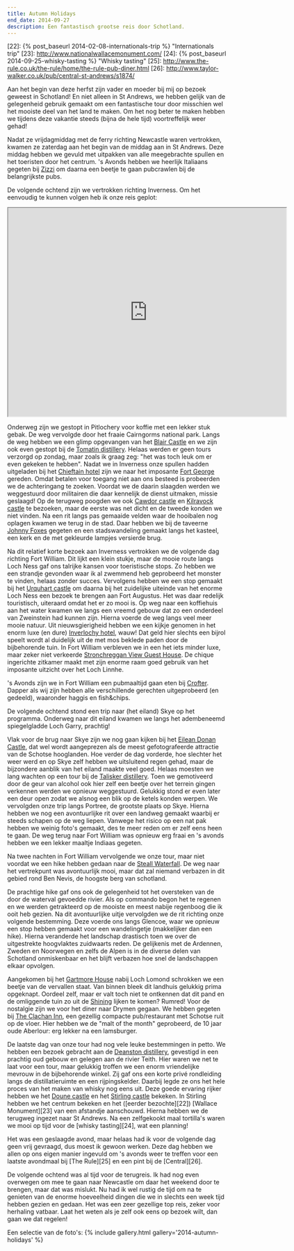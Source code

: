 ```yaml
---
title: Autumn Holidays
end_date: 2014-09-27
description: Een fantastisch grootse reis door Schotland.
---
```

[1]: http://www.zizzi.co.uk/venue/index/st-andrews
[2]: http://www.blair-castle.co.uk/
[3]: http://www.tomatin.com/
[4]: http://www.chieftainhotelinverness.com/
[5]: http://www.historic-scotland.gov.uk/propertyresults/propertyoverview.htm?PropID=PL_136
[6]: http://www.cawdorcastle.com/Home.aspx
[7]: http://kilravock.com/
[8]: http://www.johnnyfoxes.co.uk/
[9]: http://www.historic-scotland.gov.uk/propertyresults/propertyoverview.htm?PropID=PL_297
[10]: http://inverlochycastlehotel.com/
[11]: http://www.stronchreggan.co.uk/
[12]: http://www.crofterbar.co.uk/
[13]: http://www.eileandonancastle.com/
[14]: http://www.malts.com/taliskerwhisky/index.html
[15]: http://www.walkhighlands.co.uk/fortwilliam/steallfalls.shtml
[16]: http://www.gartmorehouse.com/
[17]: http://www.imdb.com/title/tt0081505/
[18]: http://www.clachaninndrymen.co.uk/
[19]: http://deanstonmalt.com/
[20]: http://www.historic-scotland.gov.uk/propertyresults/propertyoverview.htm?PropID=PL_092
[21]: http://www.stirlingcastle.gov.uk/
[22]: {% post_baseurl 2014-02-08-internationals-trip %} "Internationals trip"
[23]: http://www.nationalwallacemonument.com/
[24]: {% post_baseurl 2014-09-25-whisky-tasting %} "Whisky tasting"
[25]: http://www.the-rule.co.uk/the-rule/home/the-rule-pub-diner.html
[26]: http://www.taylor-walker.co.uk/pub/central-st-andrews/s1874/

Aan het begin van deze herfst zijn vader en moeder bij mij op bezoek geweest in Schotland! En niet alleen in St Andrews, we hebben gelijk van de gelegenheid gebruik gemaakt om een fantastische tour door misschien wel het mooiste deel van het land te maken. Om het nog beter te maken hebben we tijdens deze vakantie steeds (bijna de hele tijd) voortreffelijk weer gehad!

Nadat ze vrijdagmiddag met de ferry richting Newcastle waren vertrokken, kwamen ze zaterdag aan het begin van de middag aan in St Andrews. Deze middag hebben we gevuld met uitpakken van alle meegebrachte spullen en het toeristen door het centrum. 's Avonds hebben we heerlijk Italiaans gegeten bij [Zizzi][1] om daarna een beetje te gaan pubcrawlen bij de belangrijkste pubs.

De volgende ochtend zijn we vertrokken richting Inverness. Om het eenvoudig te kunnen volgen heb ik onze reis geplot:

<iframe src="https://mapsengine.google.com/map/u/0/embed?mid=zfmXklqejgRM.kemEnL30lrc0" width="640" height="480"></iframe>

Onderweg zijn we gestopt in Pitlochery voor koffie met een lekker stuk gebak. De weg vervolgde door het fraaie Cairngorms national park. Langs de weg hebben we een glimp opgevangen van het [Blair Castle][2] en we zijn ook even gestopt bij de [Tomatin distillery][3]. Helaas werden er geen tours verzorgd op zondag, maar zoals ik graag zeg: "het was toch leuk om er even gekeken te hebben". Nadat we in Inverness onze spullen hadden uitgeladen bij het [Chieftain hotel][4] zijn we naar het imposante [Fort George][5] gereden. Omdat betalen voor toegang niet aan ons besteed is probeerden we de achteringang te zoeken. Voordat we de daarin slaagden werden we weggestuurd door militairen die daar kennelijk de dienst uitmaken, missie geslaagd! Op de terugweg poogden we ook [Cawdor castle][6] en [Kilravock castle][7] te bezoeken, maar de eerste was net dicht en de tweede konden we niet vinden. Na een rit langs pas gemaaide velden waar de hooibalen nog oplagen kwamen we terug in de stad. Daar hebben we bij de taveerne [Johnny Foxes][8] gegeten en een stadswandeling gemaakt langs het kasteel, een kerk en de met gekleurde lampjes versierde brug.

Na dit relatief korte bezoek aan Inverness vertrokken we de volgende dag richting Fort William. Dit lijkt een klein stukje, maar de mooie route langs Loch Ness gaf ons talrijke kansen voor toeristische stops. Zo hebben we een strandje gevonden waar ik al zwemmend heb geprobeerd het monster te vinden, helaas zonder succes. Vervolgens hebben we een stop gemaakt bij het [Urquhart castle][9] om daarna bij het zuidelijke uiteinde van het enorme Loch Ness een bezoek te brengen aan Fort Augustus. Het was daar redelijk touristisch, uiteraard omdat het er zo mooi is. Op weg naar een koffiehuis aan het water kwamen we langs een vreemd gebouw dat zo een onderdeel van Zweinstein had kunnen zijn. Hierna voerde de weg langs veel meer mooie natuur. Uit nieuwsgierigheid hebben we een kijkje genomen in het enorm luxe (en dure) [Inverlochy hotel][10], wauw! Dat geld hier slechts een bijrol speelt wordt al duidelijk uit de met mos beklede paden door de bijbehorende tuin. In Fort William verbleven we in een het iets minder luxe, maar zeker niet verkeerde [Stronchreggan View Guest House][11]. De chique ingerichte zitkamer maakt met zijn enorme raam goed gebruik van het imposante uitzicht over het Loch Linnhe.

's Avonds zijn we in Fort William een pubmaaltijd gaan eten bij [Crofter][12]. Dapper als wij zijn hebben alle verschillende gerechten uitgeprobeerd (en gedeeld), waaronder haggis en fish&chips.

De volgende ochtend stond een trip naar (het eiland) Skye op het programma. Onderweg naar dit eiland kwamen we langs het adembeneemd spiegelgladde Loch Garry, prachtig!

Vlak voor de brug naar Skye zijn we nog gaan kijken bij het [Eilean Donan Castle][13], dat wel wordt aangeprezen als de meest gefotografeerde attractie van de Schotse hooglanden. Hoe verder de dag vorderde, hoe slechter het weer werd en op Skye zelf hebben we uitsluitend regen gehad, maar de bijzondere aanblik van het eiland maakte veel goed. Helaas moesten we lang wachten op een tour bij de [Talisker distillery][14]. Toen we gemotiveerd door de geur van alcohol ook hier zelf een beetje over het terrein gingen verkennen werden we opnieuw weggestuurd. Gelukkig stond er even later een deur open zodat we alsnog een blik op de ketels konden werpen. We vervolgden onze trip langs Portree, de grootste plaats op Skye. Hierna hebben we nog een avontuurlijke rit over een landweg gemaakt waarbij er steeds schapen op de weg liepen. Vanwege het risico op een nat pak hebben we weinig foto's gemaakt, des te meer reden om er zelf eens heen te gaan. De weg terug naar Fort William was opnieuw erg fraai en 's avonds hebben we een lekker maaltje Indiaas gegeten.

Na twee nachten in Fort William vervolgende we onze tour, maar niet voordat we een hike hebben gedaan naar de [Steall Waterfall][15]. De weg naar het vertrekpunt was avontuurlijk mooi, maar dat zal niemand verbazen in dit gebied rond Ben Nevis, de hoogste berg van schotland.

De prachtige hike gaf ons ook de gelegenheid tot het oversteken van de door de waterval gevoedde rivier. Als op commando begon het te regenen en we werden getrakteerd op de mooiste en meest nabije regenboog die ik ooit heb gezien. Na dit avontuurlijke uitje vervolgden we de rit richting onze volgende bestemming. Deze voerde ons langs Glencoe, waar we opnieuw een stop hebben gemaakt voor een wandelingetje (makkelijker dan een hike). Hierna veranderde het landschap drastisch toen we over de uitgestrekte hoogvlaktes zuidwaarts reden. De gelijkenis met de Ardennen, Zweden en Noorwegen en zelfs de Alpen is in de diverse delen van Schotland onmiskenbaar en het blijft verbazen hoe snel de landschappen elkaar opvolgen.

Aangekomen bij het [Gartmore House][16] nabij Loch Lomond schrokken we een beetje van de vervallen staat. Van binnen bleek dit landhuis gelukkig prima opgeknapt. Oordeel zelf, maar er valt toch niet te ontkennen dat dit pand en de omliggende tuin zo uit de [Shining][17] lijken te komen? Rumred! Voor de nostalgie zijn we voor het diner naar Drymen gegaan. We hebben gegeten bij [The Clachan Inn][18], een gezellig compacte pub/restaurant met Schotse ruit op de vloer. Hier hebben we de "malt of the month" geprobeerd, de 10 jaar oude Aberlour: erg lekker na een lamsburger.

De laatste dag van onze tour had nog vele leuke bestemmingen in petto. We hebben een bezoek gebracht aan de [Deanston distillery][19], gevestigd in een prachtig oud gebouw en gelegen aan de rivier Teith. Hier waren we net te laat voor een tour, maar gelukkig troffen we een enorm vriendelijke mevrouw in de bijbehorende winkel. Zij gaf ons een korte privé rondleiding langs de distillatieruimte en een rijpingskelder. Daarbij legde ze ons het hele proces van het maken van whisky nog eens uit. Deze goede ervaring rijker hebben we het [Doune castle][20] en het [Stirling castle][21] bekeken. In Stirling hebben we het centrum bekeken en het ([eerder bezochte][22]) [Wallace Monument][23] van een afstandje aanschouwd. Hierna hebben we de terugweg ingezet naar St Andrews. Na een zelfgekookt maal tortilla's waren we mooi op tijd voor de [whisky tasting][24], wat een planning!

Het was een geslaagde avond, maar helaas had ik voor de volgende dag geen vrij gevraagd, dus moest ik gewoon werken. Deze dag hebben we allen op ons eigen manier ingevuld om 's avonds weer te treffen voor een laatste avondmaal bij [The Rule][25] en een pint bij de [Central][26].

De volgende ochtend was al tijd voor de terugreis. Ik had nog even overwegen om mee te gaan naar Newcastle om daar het weekend door te brengen, maar dat was mislukt. Nu had ik wel rustig de tijd om na te genieten van de enorme hoeveelheid dingen die we in slechts een week tijd hebben gezien en gedaan. Het was een zeer gezellige top reis, zeker voor herhaling vatbaar. Laat het weten als je zelf ook eens op bezoek wilt, dan gaan we dat regelen!

Een selectie van de foto's:
{% include gallery.html gallery='2014-autumn-holidays' %}